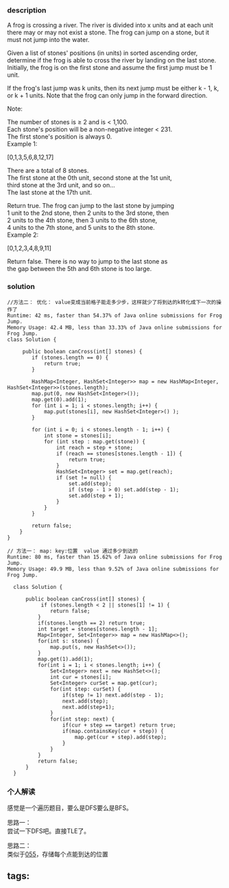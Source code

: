 ### description    
  A frog is crossing a river. The river is divided into x units and at each unit there may or may not exist a stone. The frog can jump on a stone, but it must not jump into the water.  
    
  Given a list of stones' positions (in units) in sorted ascending order, determine if the frog is able to cross the river by landing on the last stone. Initially, the frog is on the first stone and assume the first jump must be 1 unit.  
    
  If the frog's last jump was k units, then its next jump must be either k - 1, k, or k + 1 units. Note that the frog can only jump in the forward direction.  
    
  Note:  
    
  The number of stones is ≥ 2 and is < 1,100.  
  Each stone's position will be a non-negative integer < 231.  
  The first stone's position is always 0.  
  Example 1:  
    
  [0,1,3,5,6,8,12,17]  
    
  There are a total of 8 stones.  
  The first stone at the 0th unit, second stone at the 1st unit,  
  third stone at the 3rd unit, and so on...  
  The last stone at the 17th unit.  
    
  Return true. The frog can jump to the last stone by jumping   
  1 unit to the 2nd stone, then 2 units to the 3rd stone, then   
  2 units to the 4th stone, then 3 units to the 6th stone,   
  4 units to the 7th stone, and 5 units to the 8th stone.  
  Example 2:  
    
  [0,1,2,3,4,8,9,11]  
    
  Return false. There is no way to jump to the last stone as   
  the gap between the 5th and 6th stone is too large.  
### solution    
```    
//方法二： 优化： value变成当前格子能走多少步，这样就少了将到达的k转化成下一次的操作了  
Runtime: 42 ms, faster than 54.37% of Java online submissions for Frog Jump.  
Memory Usage: 42.4 MB, less than 33.33% of Java online submissions for Frog Jump.  
class Solution {  
      
     public boolean canCross(int[] stones) {  
        if (stones.length == 0) {  
        	return true;  
        }  
          
        HashMap<Integer, HashSet<Integer>> map = new HashMap<Integer, HashSet<Integer>>(stones.length);  
        map.put(0, new HashSet<Integer>());  
        map.get(0).add(1);  
        for (int i = 1; i < stones.length; i++) {  
        	map.put(stones[i], new HashSet<Integer>() );  
        }  
          
        for (int i = 0; i < stones.length - 1; i++) {  
        	int stone = stones[i];  
        	for (int step : map.get(stone)) {  
        		int reach = step + stone;  
        		if (reach == stones[stones.length - 1]) {  
        			return true;  
        		}  
        		HashSet<Integer> set = map.get(reach);  
        		if (set != null) {  
        		    set.add(step);  
        		    if (step - 1 > 0) set.add(step - 1);  
        		    set.add(step + 1);  
        		}  
        	}  
        }  
          
        return false;  
    }   
}  
  
// 方法一： map: key:位置  value 通过多少到达的  
Runtime: 80 ms, faster than 15.62% of Java online submissions for Frog Jump.  
Memory Usage: 49.9 MB, less than 9.52% of Java online submissions for Frog Jump.  
  
  class Solution {  
        
      public boolean canCross(int[] stones) {  
           if (stones.length < 2 || stones[1] != 1) {  
              return false;  
          }  
          if(stones.length == 2) return true;  
          int target = stones[stones.length - 1];  
          Map<Integer, Set<Integer>> map = new HashMap<>();  
          for(int s: stones) {  
              map.put(s, new HashSet<>());  
          }  
          map.get(1).add(1);  
          for(int i = 1; i < stones.length; i++) {  
              Set<Integer> next = new HashSet<>();  
              int cur = stones[i];  
              Set<Integer> curSet = map.get(cur);  
              for(int step: curSet) {  
                  if(step != 1) next.add(step - 1);  
                  next.add(step);  
                  next.add(step+1);  
              }  
              for(int step: next) {  
                  if(cur + step == target) return true;  
                  if(map.containsKey(cur + step)) {  
                      map.get(cur + step).add(step);  
                  }  
              }  
          }  
          return false;  
      }  
  }  
```    
    
### 个人解读    
  感觉是一个遍历题目，要么是DFS要么是BFS。  
    
  思路一：  
  尝试一下DFS吧。直接TLE了。  
    
  思路二：  
  类似于[055](055_Jump%20Game(Medium).md)，存储每个点能到达的位置  
    
tags:    
  -    
